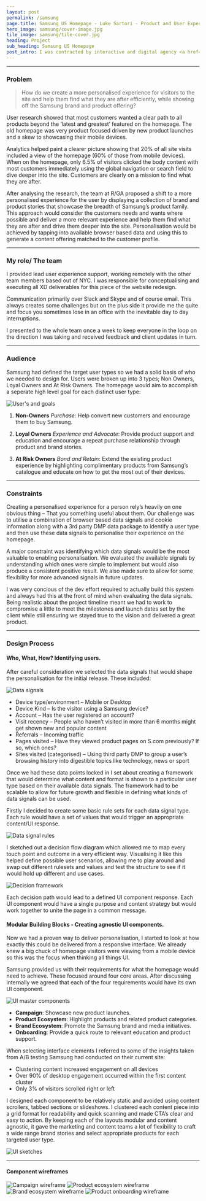 ```yaml
---
layout: post
permalink: /samsung
page.title: Samsung US Homepage - Luke Sartori - Product and User Experience Designer
hero_image: samsung/cover-image.jpg
tile_image: samsung/tile-cover.jpg
heading: Project
sub_heading: Samsung US Homepage
post_intro: I was contracted by interactive and digital agency <a href='http://www.rga.com' target='_blank' >R/GA</a> to design the homepage experience for the new Samsung US website.
---
```

- - -
### Problem

>How do we create a more personalised experience for visitors to the site and help them find what they are after efficiently, while showing off the Samsung brand and product offering?

User research showed that most customers wanted a clear path to all products beyond the ‘latest and greatest’ featured on the homepage. The old homepage was very product focused driven by new product launches and a skew to showcasing their mobile devices.

Analytics helped paint a clearer picture showing that 20% of all site visits included a view of the homepage (60% of those from mobile devices). When on the homepage, only 6.5% of visitors clicked the body content with most customers immediately using the global navigation or search field to dive deeper into the site. Customers are clearly on a mission to find what they are after.

After analysing the research, the team at R/GA proposed a shift to a more personalised experience for the user by displaying a collection of brand and product stories that showcase the breadth of Samsung’s product family. This approach would consider the customers needs and wants where possible and deliver a more relevant experience and help them find what they are after and drive them deeper into the site. Personalisation would be achieved by tapping into available browser based data and using this to generate a content offering matched to the customer profile.
- - -

### My role/ The team

I provided lead user experience support, working remotely with the other team members based out of NYC. I was responsible for conceptualising and executing all XD deliverables for this piece of the website redesign.

Communication primarily over Slack and Skype and of course email. This always creates some challenges but on the plus side it provide me the quite and focus you sometimes lose in an office with the inevitable day to day interruptions.

I presented to the whole team once a week to keep everyone in the loop on the direction I was taking and received feedback and client updates in turn.
- - -

### Audience

Samsung had defined the target user types so we had a solid basis of who we needed to design for. Users were broken up into 3 types; Non Owners, Loyal Owners and At Risk Owners. The homepage would aim to accomplish a seperate high level goal for each distinct user type:

![User's and goals](/images/samsung/user-diagram.jpg)

1. **Non-Owners**
	 _Purchase_: Help convert new customers and encourage them to buy Samsung.

2. **Loyal Owners**
	_Experience and Advocate_: Provide product support and education and encourage a repeat purchase relationship through product and brand stories.

3. **At Risk Owners**
	_Bond and Retain_: Extend the existing product experience by highlighting complimentary products from Samsung’s catalogue and educate on how to get the most out of their devices.
- - -

### Constraints

Creating a personalised experience for a person rely’s heavily on one obvious thing – That you something useful about them. Our challenge was to utilise a combination of browser based data signals and cookie information along with a 3rd party DMP data package to identify a user type and then use these data signals to personalise their experience on the homepage.

A major constraint was identifying which data signals would be the most valuable to enabling personalisation. We evaluated the available signals by understanding which ones were simple to implement but would also produce a consistent positive result. We also made sure to allow for some flexibility for more advanced signals in future updates.

I was very concious of the dev effort required to actually build this system and always had this at the front of mind when evaluating the data signals. Being realistic about the project timeline meant we had to work to compromise a little to meet the milestones and launch dates set by the client while still ensuring we stayed true to the vision and delivered a great product.
- - -

### Design Process

#### Who, What, How? Identifying users.

After careful consideration we selected the data signals that would shape the personalisation for the initial release. These included:

![Data signals](/images/samsung/V1-signals.jpg)

* Device type/environment – Mobile or Desktop
* Device Kind – Is the visitor using a Samsung device?
* Account – Has the user registered an account?
* Visit recency – People who haven’t visited in more than 6 months might get shown new and popular content
* Referrals – Incoming traffic
* Pages visited – Have they viewed product pages on S.com previously? If so, which ones?
* Sites visited (categorised) – Using third party DMP to group a user’s browsing history into digestible topics like technology, news or sport

Once we had these data points locked in I set about creating a framework that would determine what content and format is shown to a particular user type based on their available data signals. The framework had to be scalable to allow for future growth and flexible in defining what kinds of data signals can be used.

Firstly I decided to create some basic rule sets for each data signal type. Each rule would have a set of values that would trigger an appropriate content/UI response.

![Data signal rules](/images/samsung/signal-rules.jpg)

I sketched out a decision flow diagram which allowed me to map every touch point and outcome in a very efficient way. Visualising it like this helped define possible user scenarios, allowing me to play around and swap out different rulesets and values and test the structure to see if it would hold up different and use cases.

![Decision framework](/images/samsung/data-signal-decision-framework.jpg)

Each decision path would lead to a defined UI component response. Each UI component would have a single purpose and content strategy but would work together to unite the page in a common message.

#### Modular Building Blocks - Creating agnostic UI components.

Now we had a proven way to deliver personalisation, I started to look at how exactly this could be delivered from a responsive interface. We already knew a big chuck of homepage visitors were viewing from a mobile device so this was the focus when thinking all things UI.

Samsung provided us with their requirements for what the homepage would need to achieve. These focused around four core areas. After discussing internally we agreed that each of the four requirements would have its own UI component.

![UI master components](/images/samsung/component-master.jpg)

* __Campaign__: Showcase new product launches.
* __Product Ecosystem__: Highlight products and related product categories.
* __Brand Ecosystem__: Promote the Samsung brand and media initiatives.
* __Onboarding__: Provide a quick route to relevant education and product support.

When selecting interface elements I referred to some of the insights taken from A/B testing Samsung had conducted on their current site:

* Clustering content increased engagement on all devices
* Over 90% of desktop engagement occurred within the first content cluster
* Only 3% of visitors scrolled right or left

I designed each component to be relatively static and avoided using content scrollers, tabbed sections or slideshows. I clustered each content piece into a grid format for readability and quick scanning and made CTA’s clear and easy to action. By keeping each of the layouts modular and content agnostic, it gave the marketing and content teams a lot of flexibility to craft a wide range brand stories and select appropriate products for each targeted user type.

![UI sketches](/images/samsung/sketches.jpg)
- - -

#### Component wireframes

![Campaign wireframe](/images/samsung/campaign-wireframe.jpg)
![Product ecosystem wireframe](/images/samsung/product-ecosystem-wireframe.jpg)
![Brand ecosystem wireframe](/images/samsung/brand-ecosystem-wireframe.jpg)
![Product onboarding wireframe](/images/samsung/product-onboarding-wireframe.jpg)